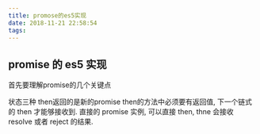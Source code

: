 ```yaml
---
title: promose的es5实现
date: 2018-11-21 22:58:54
tags:
---
```


## promise 的 es5 实现

首先要理解promise的几个关键点

状态三种
then返回的是新的promise
then的方法中必须要有返回值, 下一个链式的 then 才能够接收到.
直接的 promise 实例, 可以直接 then, thne 会接收 resolve 或者 reject 的结果.
